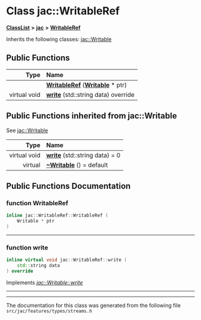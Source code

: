 

# Class jac::WritableRef



[**ClassList**](annotated.md) **>** [**jac**](namespacejac.md) **>** [**WritableRef**](classjac_1_1WritableRef.md)








Inherits the following classes: [jac::Writable](classjac_1_1Writable.md)






















































## Public Functions

| Type | Name |
| ---: | :--- |
|   | [**WritableRef**](#function-writableref) ([**Writable**](classjac_1_1Writable.md) \* ptr) <br> |
| virtual void | [**write**](#function-write) (std::string data) override<br> |


## Public Functions inherited from jac::Writable

See [jac::Writable](classjac_1_1Writable.md)

| Type | Name |
| ---: | :--- |
| virtual void | [**write**](classjac_1_1Writable.md#function-write) (std::string data) = 0<br> |
| virtual  | [**~Writable**](classjac_1_1Writable.md#function-writable) () = default<br> |






















































## Public Functions Documentation




### function WritableRef 

```C++
inline jac::WritableRef::WritableRef (
    Writable * ptr
) 
```




<hr>



### function write 

```C++
inline virtual void jac::WritableRef::write (
    std::string data
) override
```



Implements [*jac::Writable::write*](classjac_1_1Writable.md#function-write)


<hr>

------------------------------
The documentation for this class was generated from the following file `src/jac/features/types/streams.h`

